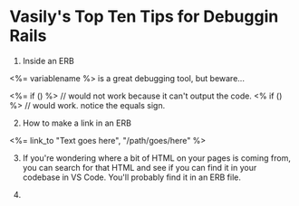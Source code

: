 # Vasily's Top Ten Tips for Debuggin Rails

1) Inside an ERB

<%= variablename  %> is a great debugging tool, but beware...

<%= if ()   %> // would not work because it can't output the code.
<% if ()   %> // would work. notice the equals sign.

2) How to make a link in an ERB

<%= link_to "Text goes here", "/path/goes/here" %>

3) If you're wondering where a bit of HTML on your pages is coming from, 
you can search for that HTML and see if you can find it in your codebase in VS Code. 
You'll probably find it in an ERB file.

4) 